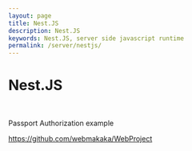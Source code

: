 ```yaml
---
layout: page
title: Nest.JS
description: Nest.JS
keywords: Nest.JS, server side javascript runtime
permalink: /server/nestjs/
---
```


# Nest.JS

<br/>

Passport Authorization example

https://github.com/webmakaka/WebProject
